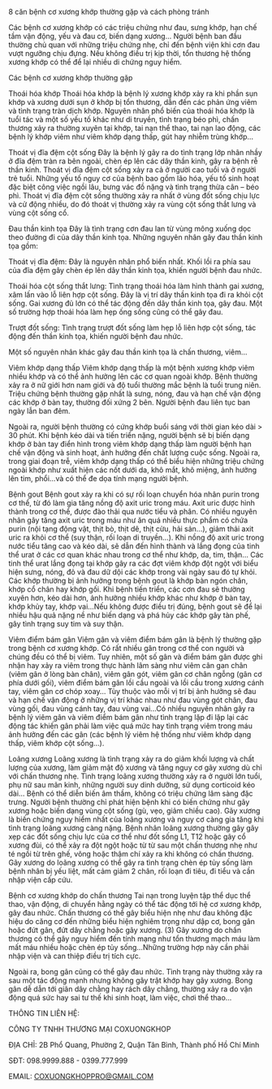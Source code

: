 8 căn bệnh cơ xương khớp thường gặp và cách phòng tránh

Các bệnh cơ xương khớp có các triệu chứng như đau, sưng khớp, hạn chế tầm vận động, yếu và đau cơ, biến dạng xương… Người bệnh ban đầu thường chủ quan với những triệu chứng nhẹ, chỉ đến bệnh viện khi cơn đau vượt ngưỡng chịu đựng. Nếu không điều trị kịp thời, tổn thương hệ thống xương khớp có thể để lại nhiều di chứng nguy hiểm.

Các bệnh cơ xương khớp thường gặp

Thoái hóa khớp Thoái hóa khớp là bệnh lý xương khớp xảy ra khi phần sụn khớp và xương dưới sụn ở khớp bị tổn thương, dẫn đến các phản ứng viêm và tình trạng tràn dịch khớp. Nguyên nhân phổ biến của thoái hóa khớp là tuổi tác và một số yếu tố khác như di truyền, tình trạng béo phì, chấn thương xảy ra thường xuyên tại khớp, tai nạn thể thao, tai nạn lao động, các bệnh lý khớp viêm như viêm khớp dạng thấp, gút hay nhiễm trùng khớp…

Thoát vị đĩa đệm cột sống Đây là bệnh lý gây ra do tình trạng lớp nhân nhầy ở đĩa đệm tràn ra bên ngoài, chèn ép lên các dây thần kinh, gây ra bệnh rễ thần kinh. Thoát vị đĩa đệm cột sống xảy ra cả ở người cao tuổi và ở người trẻ tuổi. Những yếu tố nguy cơ của bệnh bao gồm lão hóa, yếu tố sinh hoạt đặc biệt công việc ngồi lâu, bưng vác đồ nặng và tình trạng thừa cân – béo phì. Thoát vị đĩa đệm cột sống thường xảy ra nhất ở vùng đốt sống chịu lực và cử động nhiều, do đó thoát vị thường xảy ra vùng cột sống thắt lưng và vùng cột sống cổ.

Đau thần kinh tọa Đây là tình trạng cơn đau lan từ vùng mông xuống dọc theo đường đi của dây thần kinh tọa. Những nguyên nhân gây đau thần kinh tọa gồm:

Thoát vị đĩa đệm: Đây là nguyên nhân phổ biến nhất. Khối lồi ra phía sau của đĩa đệm gây chèn ép lên dây thần kinh tọa, khiến người bệnh đau nhức.

Thoái hóa cột sống thắt lưng: Tình trạng thoái hóa làm hình thành gai xương, xâm lấn vào lỗ liên hợp cột sống. Đây là vị trí dây thần kinh tọa đi ra khỏi cột sống. Gai xương đủ lớn có thể tác động đến dây thần kinh tọa, gây đau. Một số trường hợp thoái hóa làm hẹp ống sống cũng có thể gây đau.

Trượt đốt sống: Tình trạng trượt đốt sống làm hẹp lỗ liên hợp cột sống, tác động đến thần kinh tọa, khiến người bệnh đau nhức.

Một số nguyên nhân khác gây đau thần kinh tọa là chấn thương, viêm…

Viêm khớp dạng thấp Viêm khớp dạng thấp là một bệnh xương khớp viêm nhiều khớp và có thể ảnh hưởng lên các cơ quan ngoài khớp. Bệnh thường xảy ra ở nữ giới hơn nam giới và độ tuổi thường mắc bệnh là tuổi trung niên. Triệu chứng bệnh thường gặp nhất là sưng, nóng, đau và hạn chế vận động các khớp ở bàn tay, thường đối xứng 2 bên. Người bệnh đau liên tục ban ngày lẫn ban đêm.

Ngoài ra, người bệnh thường có cứng khớp buổi sáng với thời gian kéo dài > 30 phút. Khi bệnh kéo dài và tiến triển nặng, người bệnh sẽ bị biến dạng khớp ở bàn tay điển hình trong viêm khớp dạng thấp làm người bệnh hạn chế vận động và sinh hoạt, ảnh hưởng đến chất lượng cuộc sống. Ngoài ra, trong giai đoạn trễ, viêm khớp dạng thấp có thể biểu hiện những triệu chứng ngoài khớp như xuất hiện các nốt dưới da, khô mắt, khô miệng, ảnh hưởng lên tim, phổi…và có thể đe dọa tính mạng người bệnh.

Bệnh gout Bệnh gout xảy ra khi có sự rối loạn chuyển hóa nhân purin trong cơ thể, từ đó làm gia tăng nồng độ axit uric trong máu. Axit uric được hình thành trong cơ thể, được đào thải qua nước tiểu và phân. Có nhiều nguyên nhân gây tăng axit uric trong máu như ăn quá nhiều thực phẩm có chứa purin (nội tạng động vật, thịt bò, thịt dê, thịt cừu, hải sản…), giảm thải axit uric ra khỏi cơ thể (suy thận, rối loạn di truyền…). Khi nồng độ axit uric trong nước tiểu tăng cao và kéo dài, sẽ dẫn đến hình thành và lắng đọng của tinh thể urat ở các cơ quan khác nhau trong cơ thể như khớp, da, tim, thận… Các tinh thể urat lắng đọng tại khớp gây ra các đợt viêm khớp đột ngột với biểu hiện sưng, nóng, đỏ và đau dữ dội các khớp trong vài ngày sau đó tự khỏi. Các khớp thường bị ảnh hưởng trong bệnh gout là khớp bàn ngón chân, khớp cổ chân hay khớp gối. Khi bệnh tiến triển, các cơn đau sẽ thường xuyên hơn, kéo dài hơn, ảnh hưởng nhiều khớp khác như khớp ở bàn tay, khớp khủy tay, khớp vai…Nếu không được điều trị đúng, bệnh gout sẽ để lại nhiều hậu quả nặng nề như biến dạng và phá hủy các khớp gây tàn phế, gây tình trạng suy tim và suy thận.

Viêm điểm bám gân Viêm gân và viêm điểm bám gân là bệnh lý thường gặp trong bệnh cơ xương khớp. Có rất nhiều gân trong cơ thể con người và chúng đều có thể bị viêm. Tuy nhiên, một số gân và điểm bám gân được ghi nhận hay xảy ra viêm trong thực hành lâm sàng như viêm cân gan chân (viêm gân ở lòng bàn chân), viêm gân gót, viêm gân cơ chân ngỗng (gân cơ phía dưới gối), viêm điểm bám gân lồi cầu ngoài và lồi cầu trong xương cánh tay, viêm gân cơ chóp xoay… Tùy thuộc vào mỗi vị trí bị ảnh hưởng sẽ đau và hạn chế vận động ở những vị trí khác nhau như đau vùng gót chân, đau vùng gối, đau vùng cánh tay, đau vùng vai…Có nhiều nguyên nhân gây ra bệnh lý viêm gân và viêm điểm bám gân như tình trạng lặp đi lặp lại các động tác khiến gân phải làm việc quá mức hay tình trạng viêm trong máu ảnh hưởng đến các gân (các bệnh lý viêm hệ thống như viêm khớp dạng thấp, viêm khớp cột sống…).

Loãng xương Loãng xương là tình trạng xảy ra do giảm khối lượng và chất lượng của xương, làm giảm mật độ xương và tăng nguy cơ gãy xương dù chỉ với chấn thương nhẹ. Tình trạng loãng xương thường xảy ra ở người lớn tuổi, phụ nữ sau mãn kinh, những người suy dinh dưỡng, sử dụng corticoid kéo dài… Bệnh có thể diễn biến âm thầm, không có triệu chứng lâm sàng đặc trưng. Người bệnh thường chỉ phát hiện bệnh khi có biến chứng như gãy xương hoặc biến dạng vùng cột sống (gù, vẹo, giảm chiều cao). Gãy xương là biến chứng nguy hiểm nhất của loãng xương và nguy cơ càng gia tăng khi tình trạng loãng xương càng nặng. Bệnh nhân loãng xương thường gây gãy xẹp các đốt sống chịu lực của cơ thể như đốt sống L1, T12 hoặc gãy cổ xương đùi, có thể xảy ra đột ngột hoặc từ từ sau một chấn thương nhẹ như té ngồi từ trên ghế, võng hoặc thậm chí xảy ra khi không có chấn thương. Gãy xương do loãng xương có thể gây ra tình trạng chèn ép tủy sống làm bệnh nhân bị yếu liệt, mất cảm giảm 2 chân, rối loạn đi tiêu, đi tiểu và cần nhập viện cấp cứu.

Bệnh cơ xương khớp do chấn thương Tai nạn trong luyện tập thể dục thể thao, vận động, di chuyển hằng ngày có thể tác động tới hệ cơ xương khớp, gây đau nhức. Chấn thương có thể gây biểu hiện nhẹ như đau không đặc hiệu do căng cơ đến những biểu hiện nghiêm trọng như dập cơ, bong gân hoặc đứt gân, đứt dây chằng hoặc gãy xương. (3) Gãy xương do chấn thương có thể gây nguy hiểm đến tính mạng như tổn thương mạch máu làm mất máu nhiều hoặc chèn ép tủy sống…Những trường hợp này cần phải nhập viện và can thiệp điều trị tích cực.

Ngoài ra, bong gân cũng có thể gây đau nhức. Tình trạng này thường xảy ra sau một tác động mạnh nhưng không gây trật khớp hay gãy xương. Bong gân dễ dẫn tới giãn dây chằng hay rách dây chằng, thường xảy ra do vận động quá sức hay sai tư thế khi sinh hoạt, làm việc, chơi thể thao…

THÔNG TIN LIÊN HỆ:

CÔNG TY TNHH THƯƠNG MẠI COXUONGKHOP

ĐỊA CHỈ: 2B Phổ Quang, Phường 2, Quận Tân Bình, Thành phố Hồ Chí Minh

SĐT: 098.9999.888 - 0399.777.999

EMAIL: COXUONGKHOPPRO@GMAIL.COM
